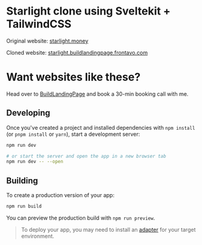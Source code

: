 # Starlight clone using Sveltekit + TailwindCSS

Original website: [starlight.money](https://starlight.money)

Cloned website: [starlight.buildlandingpage.frontavo.com](https://starlight.buildlandingpage.frontavo.com)

# Want websites like these?

Head over to [BuildLandingPage](https://buildlandingpage.frontavo.com) and book a 30-min booking call with me.

## Developing

Once you've created a project and installed dependencies with `npm install` (or `pnpm install` or `yarn`), start a development server:

```bash
npm run dev

# or start the server and open the app in a new browser tab
npm run dev -- --open
```

## Building

To create a production version of your app:

```bash
npm run build
```

You can preview the production build with `npm run preview`.

> To deploy your app, you may need to install an [adapter](https://kit.svelte.dev/docs/adapters) for your target environment.
